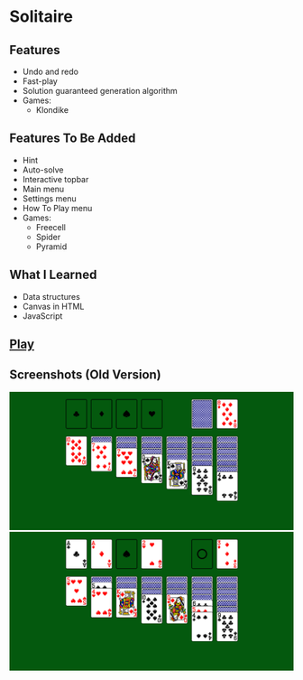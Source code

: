 # Solitaire
## Features
* Undo and redo
* Fast-play
* Solution guaranteed generation algorithm
* Games:
    * Klondike

## Features To Be Added
* Hint
* Auto-solve
* Interactive topbar
* Main menu
* Settings menu
* How To Play menu
* Games:
    * Freecell
    * Spider
    * Pyramid

## What I Learned
* Data structures
* Canvas in HTML
* JavaScript

## [Play](https://biarmic.github.io/solitaire-js/)

## Screenshots (Old Version)
![screenshot](readme-images/screenshot-1.png "Old version")
![screenshot](readme-images/screenshot-2.png "Old version")
